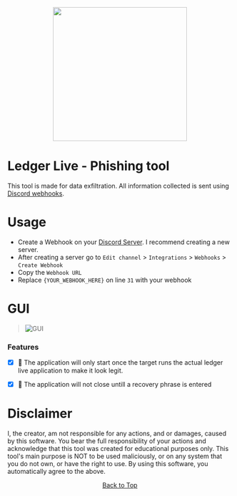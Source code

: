 <p align="center">
<img src="https://www.startpage.com/av/proxy-image?piurl=https%3A%2F%2Fplay-lh.googleusercontent.com%2FmHjR3KaAMw3RGA15-t8gXNAy_Onr4ZYUQ07Z9fG2vd51IXO5rd7wtdqEWbNMPTgdqrk&sp=1687496044T4a32cc52294dc443c0f6e29b5b3e77f89da24153e6fad9ad3835fa8373d55367", width="300", height="300">
</p>

<h1 align="center">
</h1>

# Ledger Live - Phishing tool

This tool is made for data exfiltration. All information collected is sent using [Discord webhooks](https://support.discord.com/hc/en-us/articles/228383668-Intro-to-Webhooks).

# Usage
- Create a Webhook on your [Discord Server](https://discord.com). I recommend creating a new server.
- After creating a server go to ```Edit channel``` > ```Integrations``` > ```Webhooks``` > ```Create Webhook```
- Copy the ```Webhook URL```
- Replace ```{YOUR_WEBHOOK_HERE}``` on line ```31``` with your webhook


# GUI
> ![GUI](https://cdn.discordapp.com/attachments/1120588265267941396/1121665551870214264/image.png)
   ### Features
 - [x] 🔸 The application will only start once the target runs the actual ledger live application to make it look legit.
 - [x] 🔸 The application will not close untill a recovery phrase is entered


# Disclaimer

I, the creator, am not responsible for any actions, and or damages, caused by this software. You bear the full responsibility of your actions and acknowledge that this tool was created for educational purposes only. This tool's main purpose is NOT to be used maliciously, or on any system that you do not own, or have the right to use. By using this software, you automatically agree to the above.

<p align="center"><a href=#top>Back to Top</a></p>
